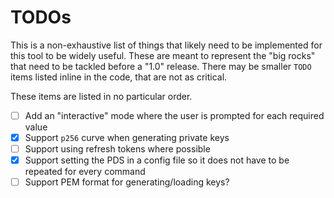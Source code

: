 # TODOs

This is a non-exhaustive list of things that likely need to be implemented for this tool to be widely useful.
These are meant to represent the "big rocks" that need to be tackled before a "1.0" release. There may be smaller
`TODO` items listed inline in the code, that are not as critical.

These items are listed in no particular order.

- [ ] Add an "interactive" mode where the user is prompted for each required value
- [x] Support `p256` curve when generating private keys
- [ ] Support using refresh tokens where possible
- [x] Support setting the PDS in a config file so it does not have to be repeated for every command
- [ ] Support PEM format for generating/loading keys?
